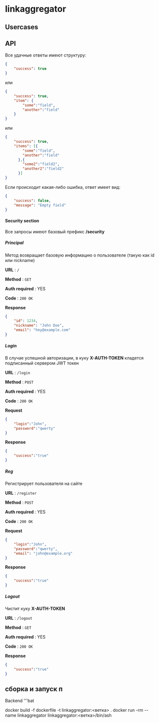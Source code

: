 # linkaggregator

## Usercases

## API

Все удачные ответы имеют структуру: 

```json
{
    "success": true
}
```

или

```json
{
    "success": true,
    "item": {
        "some":"field",
        "another":"field"
    }
}
```

или

```json
{
    "success": true,
    "items": [{
        "some":"field",
        "another":"field"
      },{
        "some2":"field2",
        "another2":"field2"
      }]    
}
```

Если происходит какая-либо ошибка, ответ имеет вид: 

```json
{
    "success": false,
    "message": "Empty field"
}
```

#### Security section
Все запросы имеют базовый префикс **/security**

##### Principal
Метод возвращает базовую информацию о пользователе (такую как id или nickname)

**URL** : `/`

**Method** : `GET`

**Auth required** : YES

**Code** : `200 OK`

**Response**

```json
{
    "id": 1234,
    "nickname": "John Doe",
    "email": "hey@example.com"
}
```

##### Login
В случае успешной авторизации, в куку **X-AUTH-TOKEN** кладется подписанный сервером JWT токен

**URL** : `/login`

**Method** : `POST`

**Auth required** : YES

**Code** : `200 OK`

**Request**

```json
{
    "login":"John",
    "password":"qwerty"
}
```

**Response**

```json
{
    "success":"true"
}
```

##### Reg
Регистрирует пользователя на сайте

**URL** : `/register`

**Method** : `POST`

**Auth required** : YES

**Code** : `200 OK`

**Request**

```json
{
    "login":"John",
    "password":"qwerty",
    "email": "john@example.org"
}
```

**Response**

```json
{
    "success":"true"
}
```

##### Logout
Чистит куку **X-AUTH-TOKEN**

**URL** : `/logout`

**Method** : `GET`

**Auth required** : YES

**Code** : `200 OK`

**Response**

```json
{
    "success":"true"
}
```
## сборка и запуск п
Backend
'''bat

docker build -f  dockerfile -t linkaggregator:<ветка> .
 docker run -rm --name linkaggregator linkaggregator:<ветка>/bin/ash